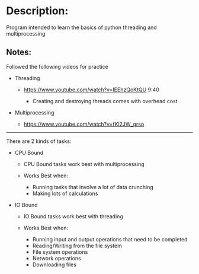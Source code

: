 # Description:
Program intended to learn the basics of python threading and multiprocessing  

## Notes:
Followed the following videos for practice
 - Threading
   - https://www.youtube.com/watch?v=IEEhzQoKtQU
  9:40

     - Creating and destroying threads comes with overhead cost

 - Multiprocessing
   - https://www.youtube.com/watch?v=fKl2JW_qrso


---

There are 2 kinds of tasks:
 - CPU Bound
   - CPU Bound tasks work best with multiprocessing

   - Works Best when:
     - Running tasks that involve a lot of data crunching
     - Making lots of calculations

 - IO Bound
   - IO Bound tasks work best with threading

   - Works Best when:
     - Running input and output operations that need to be completed
     - Reading/Writing from the file system
     - File system operations
     - Network operations
     - Downloading files

